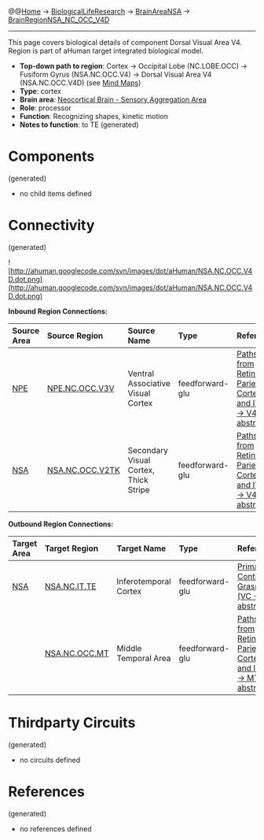 @@[Home](Home.md) -> [BiologicalLifeResearch](BiologicalLifeResearch.md) -> [BrainAreaNSA](BrainAreaNSA.md) -> [BrainRegionNSA\_NC\_OCC\_V4D](BrainRegionNSA_NC_OCC_V4D.md)

---


This page covers biological details of component Dorsal Visual Area V4.
Region is part of aHuman target integrated biological model.

  * **Top-down path to region**: Cortex -> Occipital Lobe (NC.LOBE.OCC) -> Fusiform Gyrus (NSA.NC.OCC.V4) -> Dorsal Visual Area V4 (NSA.NC.OCC.V4D) (see [Mind Maps](OverallMindMaps.md))
  * **Type**: cortex
  * **Brain area**: [Neocortical Brain - Sensory Aggregation Area](BrainAreaNSA.md)
  * **Role**: processor
  * **Function**: Recognizing shapes, kinetic motion
  * **Notes to function**: to TE
(generated)
# Components #
(generated)


  * no child items defined

# Connectivity #
(generated)


![http://ahuman.googlecode.com/svn/images/dot/aHuman/NSA.NC.OCC.V4D.dot.png](http://ahuman.googlecode.com/svn/images/dot/aHuman/NSA.NC.OCC.V4D.dot.png)

**Inbound Region Connections:**

| **Source Area** | **Source Region** | **Source Name** | **Type** | **Reference** |
|:----------------|:------------------|:----------------|:---------|:--------------|
| [NPE](BrainAreaNPE.md) | [NPE.NC.OCC.V3V](BrainRegionNPE_NC_OCC_V3V.md) | Ventral Associative Visual Cortex | feedforward-glu | [Paths from Retina to Parietal Cortex and IT (V3 -> V4, abstract)](http://thebrain.mcgill.ca/flash/i/i_02/i_02_cr/i_02_cr_vis/i_02_cr_vis.html) |
| [NSA](BrainAreaNSA.md) | [NSA.NC.OCC.V2TK](BrainRegionNSA_NC_OCC_V2TK.md) | Secondary Visual Cortex, Thick Stripe | feedforward-glu | [Paths from Retina to Parietal Cortex and IT (V2 -> V4, abstract)](http://thebrain.mcgill.ca/flash/i/i_02/i_02_cr/i_02_cr_vis/i_02_cr_vis.html) |

**Outbound Region Connections:**

| **Target Area** | **Target Region** | **Target Name** | **Type** | **Reference** |
|:----------------|:------------------|:----------------|:---------|:--------------|
| [NSA](BrainAreaNSA.md) | [NSA.NC.IT.TE](BrainRegionNSA_NC_IT_TE.md) | Inferotemporal Cortex | feedforward-glu | [Primate Control of Grasping (VC -> IT, abstract)](http://www.sciencedirect.com/science/article/pii/S0893608098000471) |
|                 | [NSA.NC.OCC.MT](BrainRegionNSA_NC_OCC_MT.md) | Middle Temporal Area | feedforward-glu | [Paths from Retina to Parietal Cortex and IT (V4 -> MT, abstract)](http://thebrain.mcgill.ca/flash/i/i_02/i_02_cr/i_02_cr_vis/i_02_cr_vis.html) |

# Thirdparty Circuits #
(generated)

  * no circuits defined

# References #
(generated)

  * no references defined
